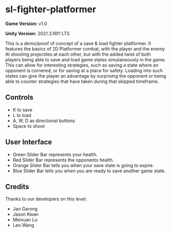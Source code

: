 # sl-fighter-platformer

**Game Version:** v1.0

**Unity Version:** 2021.3.16f1 LTS

This is a demo/proof of concept of a save & load fighter platformer. It features the basics of 2D Platformer combat, with the player and the enemy AI shooting projectiles at each other, but with the added twist of both players being able to save and load game states simutaneously in the game. This can allow for interesting strategies, such as saving a state where an opponent is cornered, or for saving at a place for safety. Loading into such states can give the player an advantage by surprising the opponent or being able to counter strategies that have taken during that skipped timeframe.

## Controls
* K to save
* L to load
* A, W, D as directional buttons
* Space to shoot

## User Interface
* Green Slider Bar represents your health.
* Red Slider Bar represents the opponents health.
* Orange Slider Bar tells you when your save state is going to expire.
* Blue Slider Bar tells you when you are ready to save another game state.

## Credits
Thanks to our developers on this level:
* Jan Garong
* Jason Kwan
* Meixuan Lu
* Leo Wang